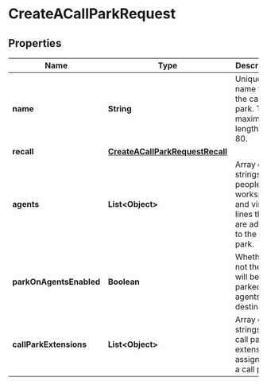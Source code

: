 <!--  Copyright 2025 Cisco Systems Inc.

Permission is hereby granted, free of charge, to any person obtaining a copy
of this software and associated documentation files (the "Software"), to deal
in the Software without restriction, including without limitation the rights
to use, copy, modify, merge, publish, distribute, sublicense, and/or sell
copies of the Software, and to permit persons to whom the Software is
furnished to do so, subject to the following conditions:

The above copyright notice and this permission notice shall be included in
all copies or substantial portions of the Software.

THE SOFTWARE IS PROVIDED "AS IS", WITHOUT WARRANTY OF ANY KIND, EXPRESS OR
IMPLIED, INCLUDING BUT NOT LIMITED TO THE WARRANTIES OF MERCHANTABILITY,
FITNESS FOR A PARTICULAR PURPOSE AND NONINFRINGEMENT. IN NO EVENT SHALL THE
AUTHORS OR COPYRIGHT HOLDERS BE LIABLE FOR ANY CLAIM, DAMAGES OR OTHER
LIABILITY, WHETHER IN AN ACTION OF CONTRACT, TORT OR OTHERWISE, ARISING FROM,
OUT OF OR IN CONNECTION WITH THE SOFTWARE OR THE USE OR OTHER DEALINGS IN
THE SOFTWARE.-->


# CreateACallParkRequest


## Properties

| Name | Type | Description | Notes |
|------------ | ------------- | ------------- | -------------|
|**name** | **String** | Unique name for the call park. The maximum length is 80. |  |
|**recall** | [**CreateACallParkRequestRecall**](CreateACallParkRequestRecall.md) |  |  |
|**agents** | **List&lt;Object&gt;** | Array of ID strings of people, workspaces and virtual lines that are added to the call park. |  [optional] |
|**parkOnAgentsEnabled** | **Boolean** | Whether or not the calls will be parked on agents as a destination. |  [optional] |
|**callParkExtensions** | **List&lt;Object&gt;** | Array of ID strings of call park extensions assigned to a call park. |  [optional] |



